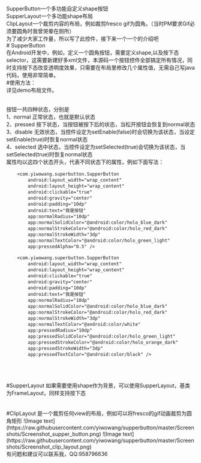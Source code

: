 <br>SupperButton一个多功能自定义shape按钮
<br>SupperLayout一个多功能shape布局
<br>ClipLayout一个裁剪内容的布局，例如裁剪fresco gif为圆角。（当时PM要求Gif必须要圆角时我曾哭晕在厕所）
<br>为了减少大家工作量，所以写了此控件，接下来一个一个的介绍吧
<br># SupperButton
<br>在Android开发中，例如，定义一个圆角按钮，需要定义shape,以及按下态selector，这需要新建好多xml文件，本源码一个按钮控件全部搞定所有情况，同时支持按下态改变透明度效果，只需要在布局里修改几个属性值，无需自己写java代码，使用非常简单。
<br>#使用方法：
<br>详见demo布局文件。

<br>按钮一共四种状态，分别是
<br>1、normal 正常状态，也就是默认状态
<br>2、pressed 按下状态，当按钮被按下后的状态，当松开按钮会恢复到normal状态
<br>3、disable 无效状态，当控件设定为setEnable(false)时会切换为该状态，当设定setEnable(true)时恢复normal状态
<br>4、selected 选中状态，当控件设定为setSelected(true)会切换为该状态，当setSelected(true)时恢复normal状态
<br>属性均以这四个状态开头，代表不同状态下的属性，例如下面写法：

<!--背景为自定义的形状，按下态为透明度50%-->
        <com.yiwowang.superbutton.SupperButton
            android:layout_width="wrap_content"
            android:layout_height="wrap_content"
            android:clickable="true"
            android:gravity="center"
            android:padding="10dp"
            android:text="我是按钮"
            app:normalRadius="10dp"
            app:normalSolidColor="@android:color/holo_blue_dark"
            app:normalStrokeColor="@android:color/holo_red_dark"
            app:normalStrokeWidth="3dp"
            app:normalTextColor="@android:color/holo_green_light"
            app:pressedAlpha="0.5" />

<!--背景为自定义形状，按下态也为自定义形状-->
        <com.yiwowang.superbutton.SupperButton
            android:layout_width="wrap_content"
            android:layout_height="wrap_content"
            android:clickable="true"
            android:gravity="center"
            android:padding="10dp"
            android:text="我是按钮"
            app:normalRadius="10dp"
            app:normalSolidColor="@android:color/holo_blue_dark"
            app:normalStrokeColor="@android:color/holo_red_dark"
            app:normalStrokeWidth="3dp"
            app:normalTextColor="@android:color/white"
            app:pressedRadius="10dp"
            app:pressedSolidColor="@android:color/holo_green_light"
            app:pressedStrokeColor="@android:color/holo_orange_dark"
            app:pressedStrokeWidth="3dp"
            app:pressedTextColor="@android:color/black" />
<br>
<br>
<br>#SupperLayout 如果需要使用shape作为背景，可以使用SupperLayout，基类为FrameLayout，同样支持按下态
<br>
<br>
<br>#ClipLayout 是一个裁剪任何view的布局，例如可以将fresco的gif动画裁剪为圆角矩形
![Image text](https://raw.githubusercontent.com/yiwowang/supperbutton/master/Screenshots/Screenshot_supper_button.png)
![Image text](https://raw.githubusercontent.com/yiwowang/supperbutton/master/Screenshots/Screenshot_clip_layout.png)
<br>有问题和建议可以联系我，QQ:958796636